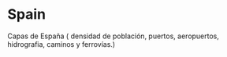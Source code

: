 # Spain
Capas de España ( densidad de población, puertos, aeropuertos, hidrografia, caminos y ferrovías.)
